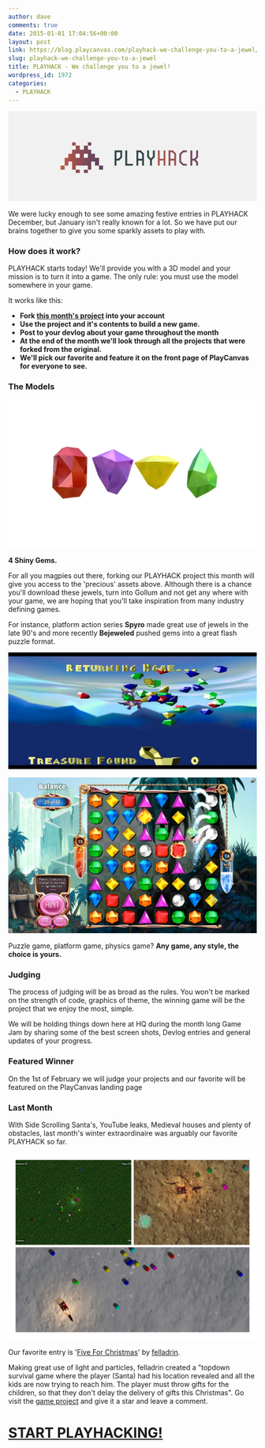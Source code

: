 ```yaml
---
author: dave
comments: true
date: 2015-01-01 17:04:56+00:00
layout: post
link: https://blog.playcanvas.com/playhack-we-challenge-you-to-a-jewel/
slug: playhack-we-challenge-you-to-a-jewel
title: PLAYHACK - We challenge you to a jewel!
wordpress_id: 1972
categories:
  - PLAYHACK
---
```


[![PLAYHACK BANNER_1](/assets/media/PLAYHACK-BANNER_1.jpg)](/assets/media/PLAYHACK-BANNER_1.jpg)

We were lucky enough to see some amazing festive entries in PLAYHACK December, but January isn't really known for a lot. So we have put our brains together to give you some sparkly assets to play with.

### How does it work?

PLAYHACK starts today! We'll provide you with a 3D model and your mission is to turn it into a game. The only rule: you must use the model somewhere in your game.

It works like this:

- **Fork [this month's project](https://playcanvas.com/project/335156/overview/playhack-jan-15) into your account**
- **Use the project and it's contents to build a new game.**
- **Post to your devlog about your game throughout the month**
- **At the end of the month we'll look through all the projects that were forked from the original.**
- **We'll pick our favorite and feature it on the front page of PlayCanvas for everyone to see.**

### The Models

[![white-row](/assets/media/white-row.jpg)](/assets/media/white-row.jpg)

**4 Shiny Gems.**

For all you magpies out there, forking our PLAYHACK project this month will give you access to the 'precious' assets above. Although there is a chance you'll download these jewels, turn into Gollum and not get any where with your game, we are hoping that you'll take inspiration from many industry defining games.

For instance, platform action series **Spyro** made great use of jewels in the late 90's and more recently **Bejeweled** pushed gems into a great flash puzzle format.

[![Spyro](/assets/media/spyro.jpg)](/assets/media/spyro.jpg)

[![Bejeweled](/assets/media/bejeweled.jpg)](/assets/media/bejeweled.jpg)

Puzzle game, platform game, physics game? **Any game, any style, the choice is yours.**

### Judging

The process of judging will be as broad as the rules. You won't be marked on the strength of code, graphics of theme, the winning game will be the project that we enjoy the most, simple.

We will be holding things down here at HQ during the month long Game Jam by sharing some of the best screen shots, Devlog entries and general updates of your progress.

### Featured Winner

On the 1st of February we will judge your projects and our favorite will be featured on the PlayCanvas landing page

### Last Month

With Side Scrolling Santa's, YouTube leaks, Medieval houses and plenty of obstacles, last month's winter extraordinaire was arguably our favorite PLAYHACK so far.

[![santa_winner](/assets/media/santa_winner.jpg)](/assets/media/santa_winner.jpg)

Our favorite entry is '[Five For Christmas](https://playcanv.as/p/dqK3gI4D/)' by [felladrin](https://playcanvas.com/user/felladrin).

Making great use of light and particles, felladrin created a "topdown survival game where the player (Santa) had his location revealed and all the kids are now trying to reach him. The player must throw gifts for the children, so that they don't delay the delivery of gifts this Christmas". Go visit the [game project](https://playcanvas.com/project/334394/overview/playhackdec14) and give it a star and leave a comment.

# **[START PLAYHACKING!](https://playcanvas.com/project/335156/overview/playhack-jan-15)**
